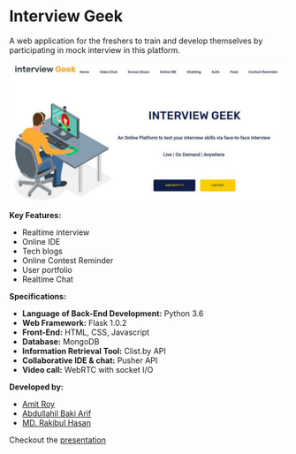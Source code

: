 # Interview Geek

A web application for the freshers to train and develop themselves by participating in mock interview in this platform.

<img src="interview_geek.png" width="600">

**Key Features:**
- Realtime interview
- Online IDE
- Tech blogs
- Online Contest Reminder
- User portfolio
- Realtime Chat

**Specifications:**
- **Language of Back-End Development:** Python 3.6
- **Web Framework:** Flask 1.0.2
- **Front-End:** HTML, CSS, Javascript
- **Database:** MongoDB
- **Information Retrieval Tool:** Clist.by API
- **Collaborative IDE & chat:** Pusher API
- **Video call:**  WebRTC with socket I/O

**Developed by:**

- [Amit Roy](https://amitroy7781.github.io)
- [Abdullahil Baki Arif](https://github.com/ahbarif)
- [MD. Rakibul Hasan](https://github.com/rht20)

Checkout the [presentation](https://drive.google.com/file/d/1QSET8GKgEOeHKYBEeNfOtvkNtWY6XcEf/view?usp=sharing) 
